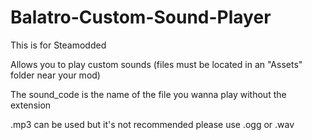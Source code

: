 # Balatro-Custom-Sound-Player

This is for Steamodded

Allows you to play custom sounds (files must be located in an "Assets" folder near your mod)

The sound_code is the name of the file you wanna play without the extension

.mp3 can be used but it's not recommended please use .ogg or .wav
